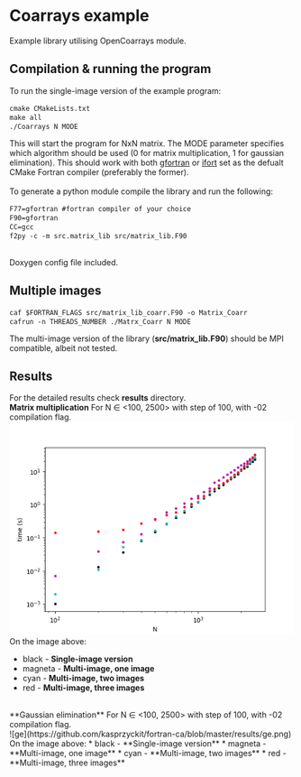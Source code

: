 # Coarrays example
Example library utilising OpenCoarrays module.

## Compilation & running the program
To run the single-image version of the example program:
```
cmake CMakeLists.txt
make all
./Coarrays N MODE
```
This will start the program for NxN matrix. The MODE parameter specifies which algorithm should be used (0 for matrix multiplication, 1 for gaussian elimination).
This should work with both [gfortran](https://gcc.gnu.org/wiki/GFortran) or [ifort](https://software.intel.com/en-us/fortran-compilers) set as the defualt CMake Fortran compiler (preferably the former).<br />
</br>
To generate a python module compile the library and run the following:
```
F77=gfortran #fortran compiler of your choice
F90=gfortran
CC=gcc
f2py -c -m src.matrix_lib src/matrix_lib.F90
```
</br>
Doxygen config file included.

## Multiple images
```
caf $FORTRAN_FLAGS src/matrix_lib_coarr.F90 -o Matrix_Coarr
cafrun -n THREADS_NUMBER ./Matrx_Coarr N MODE
```
The multi-image version of the library (**src/matrix_lib.F90**) should be MPI compatible, albeit not tested.

## Results
For the detailed results check **results** directory.</br>
**Matrix multiplication**
For N ∈ <100, 2500> with step of 100, with -02 compilation flag.<br />
![mm](https://github.com/kasprzyckit/fortran-ca/blob/master/results/mm.png)
<br />
On the image above:
* black - **Single-image version**
* magneta - **Multi-image, one image**
* cyan - **Multi-image, two images**
* red - **Multi-image, three images**
</br>
**Gaussian elimination**
For N ∈ <100, 2500> with step of 100, with -02 compilation flag.<br />
![ge](https://github.com/kasprzyckit/fortran-ca/blob/master/results/ge.png)
<br />
On the image above:
* black - **Single-image version**
* magneta - **Multi-image, one image**
* cyan - **Multi-image, two images**
* red - **Multi-image, three images**
